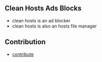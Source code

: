 ## Clean Hosts Ads Blocks

- clean hosts is an ad blocker
- clean hosts is also an hosts file manager

## Contribution
- [contribute](/CONTRIBUTING.md)
